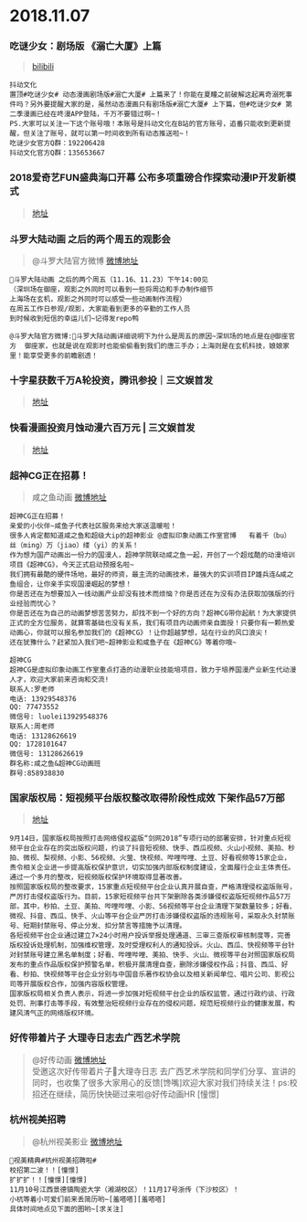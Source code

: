 # 2018.11.07

### 吃谜少女：剧场版 《溺亡大厦》上篇
>[bilibili](https://weibo.com/2712982590/H1AFRj7uB)   
```
抖动文化 
置顶#吃谜少女# 动态漫画剧场版#溺亡大厦# 上篇来了！你能在夏瞳之前破解这起离奇溺死事件吗？另外要提醒大家的是，虽然动态漫画只有剧场版#溺亡大厦# 上下篇，但#吃谜少女# 第二季漫画已经在咚漫APP登陆，千万不要错过啊~！
PS.大家可以关注一下这个账号哦！本账号是抖动文化在B站的官方账号，追番只能收到更新提醒，但关注了账号，就可以第一时间收到所有动态推送啦~！
吃谜少女官方Q群：192206428
抖动文化官方Q群：135653667 
```

### 2018爱奇艺FUN盛典海口开幕 公布多项重磅合作探索动漫IP开发新模式
>[地址](http://www.iqiyi.com/common/20181108/848df91996d96758.html)  


### 斗罗大陆动画 之后的两个周五的观影会
> @斗罗大陆官方微博  [微博地址](https://weibo.com/5871795666/H1zHUyv8k)  
```
斗罗大陆动画 之后的两个周五（11.16、11.23）下午14:00见
（深圳场在御座，观影之外同时可以看到一些将周边和手办制作细节
上海场在玄机，观影之外同时可以感受一些动画制作流程）
在周五工作日参观/观影，大家能看到更多的辛勤的工作人员
到时候收到短信的幸运儿们~记得发repo鸭 ​​​​  

@斗罗大陆官方微博:斗罗大陆动画详细说明下为什么是周五的原因~深圳场的地点是在@御座官方  御座家，也就是说在观影时也能偷偷看到我们的唐三手办；上海则是在玄机科技，娘娘家里！能享受更多的前瞻剧透！  
```

### 十字星获数千万A轮投资，腾讯参投｜三文娱首发  
>[地址](https://domchristie.github.io/turndown/)  

### 快看漫画投资月蚀动漫六百万元 | 三文娱首发  
>[地址](https://mp.weixin.qq.com/s?__biz=MzA3NjM4MDM2Mg==&mid=2651733047&idx=2&sn=079abfe77873f193c1900e424bc8899b&chksm=8498bd92b3ef34841f697493d8fd892953bf35b833e210d1a57bbd86fa4573374ef4976026f0&scene=38)  

### 超神CG正在招募！
> 咸之鱼动画  [微博地址]()  
```
超神CG正在招募！
亲爱的小伙伴~咸鱼子代表社区服务来给大家送温暖啦！
很多人肯定都知道咸之鱼和超级大ip的超神影业 @虚拟印象动画工作室官博   有着千（bu）丝（ming）万（jiao）缕（yi）的关系！
作为想为国产动画出一份力的国漫人，超神学院联动咸之鱼一起，开创了一个超炫酷的动漫培训项目《超神CG》，今天正式启动预报名啦~
我们拥有最酷的硬件场地，最好的师资，最主流的动画技术，最强大的实训项目IP雄兵连&咸之鱼组合，让你亲手实现国漫崛起的梦想！
你是否还在为想要加入一线动画产业却没有技术而烦恼？你是否还在为没有办法获取加强版的行业经验而忧心？
你是否还在为自己的动画梦想苦苦努力，却找不到一个好的方向？超神CG带你起航！为大家提供正式的全方位服务，就算零基础也没有关系，我们有项目内动画师亲自面授！只要你有一颗热爱动画心，你就可以报名参加我们的《超神CG》！让你超越梦想，站在行业的风口浪尖！
还在犹豫什么？赶紧加入我们吧~超神影业和咸鱼子在《超神CG》等着你哦~ 
```
```
超神CG
超神CG是虚拟印象动画工作室重点打造的动漫职业技能培项目，致力于培养国漫产业新生代动漫人才，欢迎大家前来咨询和交流!
联系人:罗老师
电话: 13929548376
QQ: 77473552
微信号: luolei13929548376
联系人:周老师
电话: 13128626619
QQ: 1728101647
微信号: 13128626619
群名称:咸之鱼&超神CG动画班
群号:858938830
```




### 国家版权局：短视频平台版权整改取得阶段性成效 下架作品57万部
>[地址](http://www.ncac.gov.cn/chinacopyright/contents/518/388297.html)  
```
9月14日，国家版权局按照打击网络侵权盗版“剑网2018”专项行动的部署安排，针对重点短视频平台企业存在的突出版权问题，约谈了抖音短视频、快手、西瓜视频、火山小视频、美拍、秒拍、微视、梨视频、小影、56视频、火萤、快视频、哔哩哔哩、土豆、好看视频等15家企业，责令相关企业进一步提高版权保护意识，切实加强内部版权制度建设，全面履行企业主体责任。通过一个多月的整改，短视频版权保护环境取得显著改善。
按照国家版权局的整改要求，15家重点短视频平台企业认真开展自查，严格清理侵权盗版账号，严厉打击侵权盗版行为。目前，15家短视频平台共下架删除各类涉嫌侵权盗版短视频作品57万部，其中，秒拍、土豆、美拍、哔哩哔哩、小影、56视频等平台企业清理下架数量较多；好看、微视、抖音、西瓜、快手、火山等平台企业严厉打击涉嫌侵权盗版的违规账号，采取永久封禁账号、短期封禁账号、停止分发、扣分禁言等措施予以清理。
各短视频平台企业通过建立7×24小时用户投诉举报处理通道、三审三查版权审核制度等，完善版权投诉处理机制，加强维权管理，及时受理权利人的通知投诉。火山、西瓜、快视频等平台针对封禁账号建立黑名单制度；好看、哔哩哔哩、美拍、快手、火山、微视等平台对照国家版权局发布的重点作品版权保护预警名单，积极开展清理自查，删除涉嫌侵权作品；抖音、西瓜、好看、秒拍、快视频等平台企业分别与中国音乐著作权协会以及相关新闻单位、唱片公司、影视公司等开展版权合作，加强内容版权管理。
国家版权局相关负责人表示，将进一步加强对短视频平台企业的版权监管，通过行政约谈、行政处罚、刑事打击等手段，有效整治短视频行业存在的侵权问题，规范短视频行业的健康发展，构建风清气正的网络版权环境。
```

### 好传带着片子 大理寺日志去广西艺术学院
> @好传动画  [微博地址](https://weibo.com/2712982590/H1AFRj7uB)  
>受邀这次好传带着片子大理寺日志 去广西艺术学院和同学们分享、宣讲的同时，也收集了很多大家用心的反馈[馋嘴]欢迎大家对我们持续关注！ps:校招还在继续，简历快快砸过来啦@好传动画HR [憧憬] ​​​​  

### 杭州视美招聘
> @杭州视美影业  [微博地址](https://weibo.com/5693163450/H1A48aAVa)  
```
视美精典#杭州视美招聘啦#
校招第二波！！[憧憬]
扩扩扩！！[憧憬][憧憬]
11月10号江西景德镇陶瓷大学（湘湖校区）！11月17号浙传（下沙校区）！
小杭等着小可爱们前来丢简历哟~[羞嗒嗒][羞嗒嗒]
具体时间地点见下面的图哟~[求关注] ​​​​ 
```